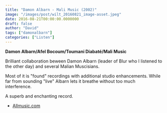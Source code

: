 ```yaml
---
title: "Damon Albarn - Mali Music (2002)"
image: "/images/post/wilt_20160821_image-asset.jpeg"
date: 2016-08-21T00:00:00.0000000
draft: false
author: "David"
tags: ["damonalbarn"]
categories: ["Listen"]
---
```

**Damon Albarn/Afel Bocoum/Toumani Diabaté/Mali Music**

Brilliant collaboration beween Damon Albarn (leader of Blur who I listened to the other day) and several Malian Muscisians.

Most of it is "found" recordings with additional studio enhancements. While far from sounding "live" Albarn lets it breathe without too much interference.

A superb and enchanting record.

- [Allmusic.com](http://www.allmusic.com/album/mali-music-mw0000223853)